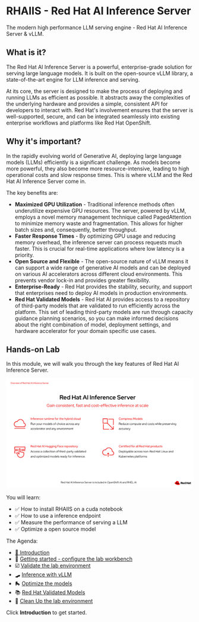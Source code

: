 # RHAIIS - Red Hat AI Inference Server

The modern high performance LLM serving engine - Red Hat AI Inference Server & vLLM.

## What is it?
The Red Hat AI Inference Server is a powerful, enterprise-grade solution for serving large language models. It is built on the open-source vLLM library, a state-of-the-art engine for LLM inference and serving.

At its core, the server is designed to make the process of deploying and running LLMs as efficient as possible. It abstracts away the complexities of the underlying hardware and provides a simple, consistent API for developers to interact with. Red Hat's involvement ensures that the server is well-supported, secure, and can be integrated seamlessly into existing enterprise workflows and platforms like Red Hat OpenShift.

## Why it's important?
In the rapidly evolving world of Generative AI, deploying large language models (LLMs) efficiently is a significant challenge. As models become more powerful, they also become more resource-intensive, leading to high operational costs and slow response times. This is where vLLM and the Red Hat AI Inference Server come in.

The key benefits are:
* **Maximized GPU Utilization** - Traditional inference methods often underutilize expensive GPU resources. The server, powered by vLLM, employs a novel memory management technique called PagedAttention to minimize memory waste and fragmentation. This allows for higher batch sizes and, consequently, better throughput.
* **Faster Response Times** - By optimizing GPU usage and reducing memory overhead, the inference server can process requests much faster. This is crucial for real-time applications where low latency is a priority.
* **Open Source and Flexible** - The open-source nature of vLLM means it can support a wide range of generative AI models and can be deployed on various AI accelerators across different cloud environments. This prevents vendor lock-in and provides greater flexibility.
* **Enterprise-Ready** - Red Hat provides the stability, security, and support that enterprises need to deploy AI models in production environments.
* **Red Hat Validated Models** - Red Hat AI provides access to a repository of third-party models that are validated to run efficiently across the platform. This set of leading third-party models are run through capacity guidance planning scenarios, so you can make informed decisions about the right combination of model, deployment settings, and hardware accelerator for your domain specific use cases.

## Hands-on Lab
In this module, we will walk you through the key features of Red Hat AI Inference Server.

![rhaiis-overview.png](images/rhaiis-overview.png)

You will learn:
 - ✅ How to install RHAIIS on a cuda notebook
 - ✅ How to use a inference endpoint
 - ✅ Measure the performance of serving a LLM
 - ✅ Optimize a open source model

The Agenda:

* [🔭 Introduction](0-intro.md)
* 🌌 [Getting started - configure the lab workbench](1-getting-started.md)
* ☑️ [Validate the lab environment](2-shakeout-test.md)
* 🛹 [Inference with vLLM](3-inference-with-vllm.md)
* 🛼 [Optimize the models](4-optimize-models.md)
* 📚 [Red Hat Validated Models](45-validated-models.md)
* 🧹 [Clean Up the lab environment](6-cleanup.md)

Click **Introduction** to get started.
